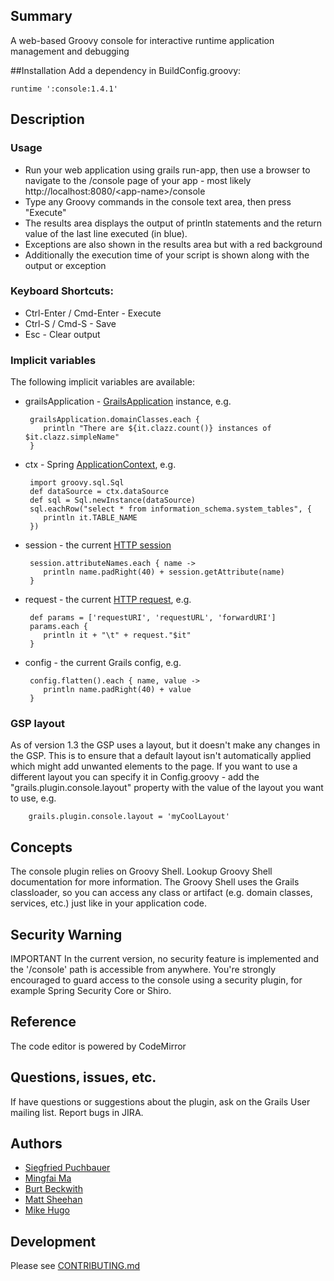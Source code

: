 ## Summary
A web-based Groovy console for interactive runtime application management and debugging

##Installation
Add a dependency in BuildConfig.groovy:

    runtime ':console:1.4.1'

## Description

### Usage

* Run your web application using grails run-app, then use a browser to navigate to the /console page of your app - most likely http://localhost:8080/\<app-name>/console
* Type any Groovy commands in the console text area, then press "Execute"
* The results area displays the output of println statements and the return value of the last line executed (in blue).
* Exceptions are also shown in the results area but with a red background
* Additionally the execution time of your script is shown along with the output or exception

### Keyboard Shortcuts:
* Ctrl-Enter / Cmd-Enter - Execute
* Ctrl-S / Cmd-S - Save
* Esc - Clear output

### Implicit variables

The following implicit variables are available:

 * grailsApplication - [GrailsApplication](http://grails.org/doc/latest/api/org/codehaus/groovy/grails/commons/GrailsApplication.html) instance, e.g.

        grailsApplication.domainClasses.each {
           println "There are ${it.clazz.count()} instances of $it.clazz.simpleName"
        }

 * ctx - Spring [ApplicationContext](http://static.springsource.org/spring/docs/3.0.x/javadoc-api/org/springframework/context/ApplicationContext.html), e.g.

        import groovy.sql.Sql
        def dataSource = ctx.dataSource
        def sql = Sql.newInstance(dataSource)
        sql.eachRow("select * from information_schema.system_tables", {
           println it.TABLE_NAME
        })

 * session - the current [HTTP session](http://java.sun.com/products/servlet/2.3/javadoc/javax/servlet/http/HttpSession.html)

        session.attributeNames.each { name ->
           println name.padRight(40) + session.getAttribute(name)
        }

 * request - the current [HTTP request](http://java.sun.com/products/servlet/2.3/javadoc/javax/servlet/http/HttpServletRequest.html), e.g.

        def params = ['requestURI', 'requestURL', 'forwardURI']
        params.each {
           println it + "\t" + request."$it"
        }

 * config - the current Grails config, e.g.

        config.flatten().each { name, value ->
           println name.padRight(40) + value
        }

### GSP layout

As of version 1.3 the GSP uses a layout, but it doesn't make any changes in the GSP. This is to ensure that a default layout isn't automatically applied which might add unwanted elements to the page. If you want to use a different layout you can specify it in Config.groovy - add the "grails.plugin.console.layout" property with the value of the layout you want to use, e.g.

        grails.plugin.console.layout = 'myCoolLayout'

## Concepts
The console plugin relies on Groovy Shell. Lookup Groovy Shell documentation for more information.
The Groovy Shell uses the Grails classloader, so you can access any class or artifact (e.g. domain classes, services, etc.) just like in your application code.

## Security Warning
IMPORTANT In the current version, no security feature is implemented and the '/console' path is accessible from anywhere. You're strongly encouraged to guard access to the console using a security plugin, for example Spring Security Core or Shiro.

## Reference
The code editor is powered by CodeMirror

## Questions, issues, etc.
If have questions or suggestions about the plugin, ask on the Grails User mailing list. Report bugs in JIRA.

## Authors
* [Siegfried Puchbauer](https://github.com/ziegfried)
* [Mingfai Ma](https://github.com/mingfai)
* [Burt Beckwith](https://github.com/burtbeckwith)
* [Matt Sheehan](https://github.com/sheehan)
* [Mike Hugo](https://github.com/mjhugo)

## Development

Please see [CONTRIBUTING.md](CONTRIBUTING.md)
